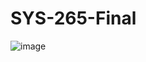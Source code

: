 # SYS-265-Final

![image](https://github.com/user-attachments/assets/29622ac1-38a0-4490-b1f6-aa880a251fde)
